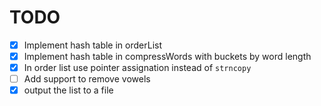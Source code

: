 # TODO
- [x] Implement hash table in orderList
- [x] Implement hash table in compressWords with buckets by word length
- [x] In order list use pointer assignation instead of `strncopy`
- [ ] Add support to remove vowels
- [x] output the list to a file
